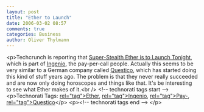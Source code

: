 ```yaml
---
layout: post
title: "Ether to Launch"
date: 2006-03-02 08:57
comments: true
categories: Business
author: Oliver Thylmann
---
```








&lt;p&gt;Techcrunch is reporting that [Super-Stealth Ether is to Launch Tonight](http://www.techcrunch.com/2006/03/01/super-stealth-ether-to-launch-tonight/), which is part of [Ingenio](http://paypercall.ingenio.com/default.aspx), the pay-per-call people. Actually this seems to be very similar to a German company called [Questico](http://www.questico.de/), which has started doing this kind of stuff years ago. The problem is that they never really succeeded and are now only doing horoscopes and things like that. It's be interesting to see what Ether makes of it.&lt;br /&gt;
&lt;!-- technorati tags start --&gt;
&lt;p&gt;Technorati Tags: [ rel=&quot;tag&quot;&gt;Ether](http://www.technorati.com/tag/Ether), [ rel=&quot;tag&quot;&gt;Ingenio](http://www.technorati.com/tag/Ingenio), [ rel=&quot;tag&quot;&gt;Pay-](http://www.technorati.com/tag/Pay-), [ rel=&quot;tag&quot;&gt;Questico](http://www.technorati.com/tag/Questico)&lt;/p&gt;
&lt;p&gt;&lt;!-- technorati tags end --&gt;
&lt;/p&gt;


